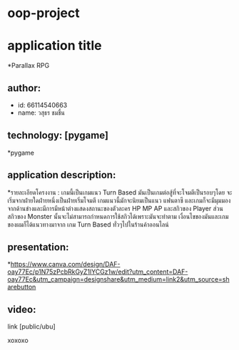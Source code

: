 # oop-project
# application title
*Parallax RPG
## author: 
  * id: 66114540663
  * name: วสุธร ชมชื่น
    
## technology: [pygame]
*pygame

## application description: 
*รายละเอียดโครงงาน :
เกมนี้เป็นเกมแนว  Turn Based มันเป็นเกมต่อสู้ที่จะโจมตีเป็นรอบๆโดย จะเริ่มจากฝ่ายใดฝ่ายหนึ่งเป็นฝ่ายเริ่มโจมตี เกมแนวนี้มักจะนิยมเป็นแนว แฟนตาซี และเกมก็จะมีมุมมองจากด้านข่างและมีการมีหน้าต่างแสดงสถานะของตัวละคร HP MP AP และสกิวของ Player ส่วนสกิวของ Monster นั้นจะไม่สามารถกำหนดการใช้สกิวได้เพราะมันจะทำตาม
เงื่อนไขของมันและเกมของผมก็ได้แนวทางมาจาก เกม Turn Based ทั่วๆไปในร้านค้าออนไลน์

## presentation: 
*https://www.canva.com/design/DAF-oay77Ec/p1N75zPcbRkGyZ1lYCGz1w/edit?utm_content=DAF-oay77Ec&utm_campaign=designshare&utm_medium=link2&utm_source=sharebutton
## video: 
link [public/ubu]
 
 
xoxoxo
